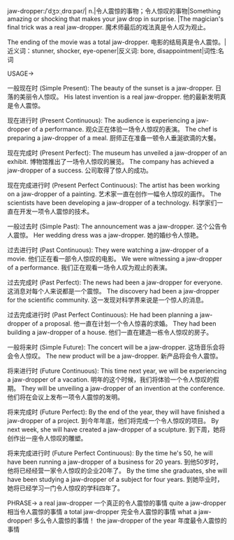 jaw-dropper:/ˈdʒɔːˌdrɑːpər/| n.|令人震惊的事物；令人惊叹的事物|Something amazing or shocking that makes your jaw drop in surprise. |The magician's final trick was a real jaw-dropper.  魔术师最后的戏法真是令人叹为观止。

The ending of the movie was a total jaw-dropper.  电影的结局真是令人震惊。|近义词：stunner, shocker, eye-opener|反义词: bore, disappointment|词性:名词


USAGE->

一般现在时 (Simple Present):
The beauty of the sunset is a jaw-dropper. 日落的美丽令人惊叹。
His latest invention is a real jaw-dropper. 他的最新发明真是令人震惊。

现在进行时 (Present Continuous):
The audience is experiencing a jaw-dropper of a performance. 观众正在体验一场令人惊叹的表演。
The chef is preparing a jaw-dropper of a meal.  厨师正在准备一顿令人垂涎欲滴的大餐。

现在完成时 (Present Perfect):
The museum has unveiled a jaw-dropper of an exhibit. 博物馆推出了一场令人惊叹的展览。
The company has achieved a jaw-dropper of a success. 公司取得了惊人的成功。

现在完成进行时 (Present Perfect Continuous):
The artist has been working on a jaw-dropper of a painting. 艺术家一直在创作一幅令人惊叹的画作。
The scientists have been developing a jaw-dropper of a technology. 科学家们一直在开发一项令人震惊的技术。

一般过去时 (Simple Past):
The announcement was a jaw-dropper.  这个公告令人震惊。
Her wedding dress was a jaw-dropper. 她的婚纱令人惊艳。

过去进行时 (Past Continuous):
They were watching a jaw-dropper of a movie.  他们正在看一部令人惊叹的电影。
We were witnessing a jaw-dropper of a performance.  我们正在观看一场令人叹为观止的表演。

过去完成时 (Past Perfect):
The news had been a jaw-dropper for everyone. 这消息对每个人来说都是一个震惊。
The discovery had been a jaw-dropper for the scientific community.  这一发现对科学界来说是一个惊人的消息。

过去完成进行时 (Past Perfect Continuous):
He had been planning a jaw-dropper of a proposal. 他一直在计划一个令人惊喜的求婚。
They had been building a jaw-dropper of a house.  他们一直在建造一栋令人惊叹的房子。

一般将来时 (Simple Future):
The concert will be a jaw-dropper.  这场音乐会将会令人惊叹。
The new product will be a jaw-dropper.  新产品将会令人震惊。

将来进行时 (Future Continuous):
This time next year, we will be experiencing a jaw-dropper of a vacation.  明年的这个时候，我们将体验一个令人惊叹的假期。
They will be unveiling a jaw-dropper of an invention at the conference.  他们将在会议上发布一项令人震惊的发明。

将来完成时 (Future Perfect):
By the end of the year, they will have finished a jaw-dropper of a project. 到今年年底，他们将完成一个令人惊叹的项目。
By next week, she will have created a jaw-dropper of a sculpture.  到下周，她将创作出一座令人惊叹的雕塑。

将来完成进行时 (Future Perfect Continuous):
By the time he's 50, he will have been running a jaw-dropper of a business for 20 years. 到他50岁时，他将已经经营一家令人惊叹的企业20年了。
By the time she graduates, she will have been studying a jaw-dropper of a subject for four years. 到她毕业时，她将已经学习一门令人惊叹的学科四年了。


PHRASE->
a real jaw-dropper  一个真正的令人震惊的事情
quite a jaw-dropper  相当令人震惊的事情
a total jaw-dropper  完全令人震惊的事情
what a jaw-dropper!  多么令人震惊的事情！
the jaw-dropper of the year  年度最令人震惊的事情
